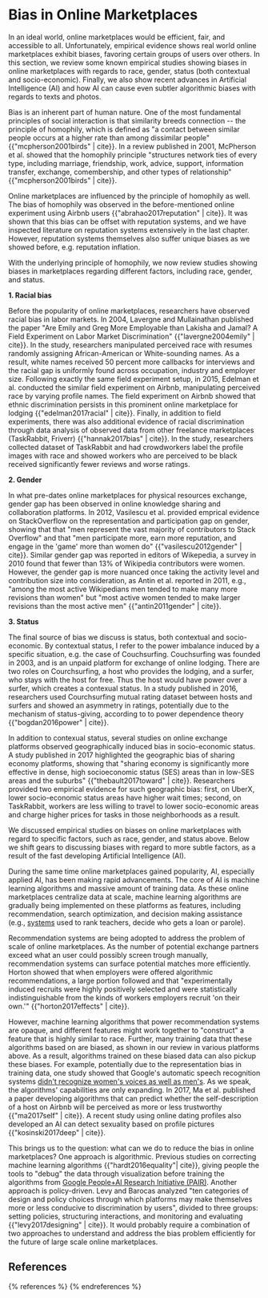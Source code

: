 Bias in Online Marketplaces
===========================

In an ideal world, online marketplaces would be efficient, fair, and accessible to all. Unfortunately, empirical evidence shows real world online marketplaces exhibit biases, favoring certain groups of users over others. In this section, we review some known empirical studies showing biases in online marketplaces with regards to race, gender, status (both contextual and socio-economic). Finally, we also show recent advances in Artificial Intelligence (AI) and how AI can cause even subtler algorithmic biases with regards to texts and photos.

Bias is an inherent part of human nature. One of the most fundamental principles of social interaction is that similarity breeds connection -- the principle of homophily, which is defined as "a contact between similar people occurs at a higher rate than among dissimilar people" {{"mcpherson2001birds" | cite}}. In a review published in 2001, McPherson et al. showed that the homophily principle "structures network ties of every type, including marriage, friendship, work, advice, support, information transfer, exchange, comembership, and other types of relationship" {{"mcpherson2001birds" | cite}}.

Online marketplaces are influenced by the principle of homophily as well. The bias of homophily was observed in the before-mentioned online experiment using Airbnb users {{"abrahao2017reputation" | cite}}. It was shown that this bias can be offset with reputation systems, and we have inspected literature on reputation systems extensively in the last chapter. However, reputation systems themselves also suffer unique biases as we showed before, e.g. reputation inflation.

With the underlying principle of homophily, we now review studies showing biases in marketplaces regarding different factors, including race, gender, and status.

**1\. Racial bias**

Before the popularity of online marketplaces, researchers have observed racial bias in labor markets. In 2004, Lavergne and Mullainathan published the paper "Are Emily and Greg More Employable than Lakisha and Jamal? A Field Experiment on Labor Market Discrimination" {{"lavergne2004emily" | cite}}. In the study, researchers manipulated perceived race with resumes randomly assigning African-American or White-sounding names. As a result, white names received 50 percent more callbacks for interviews and the racial gap is uniformly found across occupation, industry and employer size. Following exactly the same field experiment setup, in 2015, Edelman et al. conducted the similar field experiment on Airbnb, manipulating perceived race by varying profile names. The field experiment on Airbnb showed that ethnic discrimination persists in this prominent online marketplace for lodging {{"edelman2017racial" | cite}}. Finally, in addition to field experiments, there was also additional evidence of racial discrimination through data analysis of observed data from other freelance marketplaces (TaskRabbit, Friverr) {{"hannak2017bias" | cite}}. In the study, researchers collected dataset of TaskRabbit and had crowdworkers label the profile images with race and showed workers who are perceived to be black received significantly fewer reviews and worse ratings.

**2\. Gender**

In what pre-dates online marketplaces for physical resources exchange, gender gap has been observed in online knowledge sharing and collaboration platforms. In 2012, Vasilescu et al. provided emprical evidence on StackOverflow on the representation and participation gap on gender, showing that that "men represent the vast majority of contributors to Stack Overflow" and that "men participate more, earn more reputation, and engage in the 'game' more than women do" {{"vasilescu2012gender" | cite}}. Similar gender gap was reported in editors of Wikepedia, a survey in 2010 found that fewer than 13% of Wikipedia contributors were women. However, the gender gap is more nuanced once taking the activity level and contribution size into consideration, as Antin et al. reported in 2011, e.g., "among the most active Wikipedians men tended to make many more revisions than women" but "most active women tended to make larger revisions than the most active men" {{"antin2011gender" | cite}}.

**3\. Status**

The final source of bias we discuss is status, both contextual and socio-economic. By contextual status, I refer to the power imbalance induced by a specific situation, e.g. the case of Couchsurfing. Couchsurfing was founded in 2003, and is an unpaid platform for exchange of online lodging. There are two roles on Courchsurfing, a host who provides the lodging, and a surfer, who stays with the host for free. Thus the host would have power over a surfer, which creates a contexual status. In a study published in 2016, researchers used Courchsurfing mutual rating dataset between hosts and surfers and showed an asymmetry in ratings, potentially due to the mechanism of status-giving, according to to power dependence theory {{"bogdan2016power" | cite}}.

In addition to contexual status, several studies on online exchange platforms observed geographically induced bias in socio-economic status. A study published in 2017 highlighted the geographic bias of sharing economy platforms, showing that "sharing economy is significantly more effective in dense, high socioeconomic status (SES) areas than in low-SES areas and the suburbs" {{"thebault2017toward" | cite}}. Researchers provided two empirical evidence for such geographic bias: first, on UberX, lower socio-economic status areas have higher wait times; second, on TaskRabbit, workers are less willing to travel to lower socio-economic areas and charge higher prices for tasks in those neighborhoods as a result.

We discussed empirical studies on biases on online marketplaces with regard to specific factors, such as race, gender, and status above. Below we shift gears to discussing biases with regard to more subtle factors, as a result of the fast developing Artificial Intelligence (AI).

During the same time online marketplaces gained popularity, AI, especially applied AI, has been making rapid advancements. The core of AI is machine learning algorithms and massive amount of training data. As these online marketplaces centralize data at scale, machine learning algorithms are gradually being implemented on these platforms as features, including recommendation, search optimization, and decision making assistance (e.g., [systems](https://www.technologyreview.com/s/608248/biased-algorithms-are-everywhere-and-no-one-seems-to-care/) used to rank teachers, decide who gets a loan or parole).

Recommendation systems are being adopted to address the problem of scale of online marketplaces. As the number of potential exchange partners exceed what an user could possibly screen trough manually, recommendation systems can surface potential matches more efficiently. Horton showed that when employers were offered algorithmic recommendations, a large portion followed and that "experimentally induced recruits were highly positively selected and were statistically indistinguishable from the kinds of workers employers recruit 'on their own.'" {{"horton2017effects" | cite}}.

However, machine learning algorithms that power recommendation systems are opaque, and different features might work together to "construct" a feature that is highly similar to race. Further, many training data that these algorithms based on are biased, as shown in our review in various platforms above. As a result, algorithms trained on these biased data can also pickup these biases. For example, potentially due to the representation bias in training data, one study showed that Google's automatic speech recognition systems [didn't recognize women's voices as well as men's](https://www.dailydot.com/debug/google-voice-recognition-gender-bias/). As we speak, the algorithms' capabilities are only expanding. In 2017, Ma et al. published a paper developing algorithms that can predict whether the self-description of a host on Airbnb will be perceived as more or less trustworthy {{"ma2017self" | cite}}. A recent study using online dating profiles also developed an AI can detect sexuality based on profile pictures {{"kosinski2017deep" | cite}}.

This brings us to the question: what can we do to reduce the bias in online marketplaces? One approach is algorithmic. Previous studies on correcting machine learning algorithms {{"hardt2016equality"| cite}}, giving people the tools to "debug" the data through visualization before training the algorithms from [Google People+AI Research Initiative (PAIR)](https://ai.google/pair/). Another approach is policy-driven. Levy and Barocas analyzed "ten categories of design and policy choices through which platforms may make themselves more or less conducive to discrimination by users", divided to three groups: setting policies, structuring interactions, and monitoring and evaluating {{"levy2017designing" | cite}}. It would probably require a combination of two approaches to understand and address the bias problem efficiently for the future of large scale online marketplaces.

References
----------

{% references %} {% endreferences %}
